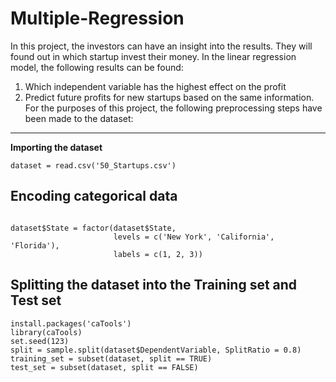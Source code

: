 # Multiple-Regression
In this project, the investors can have an insight into the results. They will found out in which startup invest their money.
In the linear regression model, the following results can be found:
1. Which independent variable has the highest effect on the profit
2. Predict future profits for new startups based on the same information.
For the purposes of this project, the following preprocessing steps have been made to the dataset: 

---

**Importing the dataset**

`dataset = read.csv('50_Startups.csv')`

## Encoding categorical data

```

dataset$State = factor(dataset$State,
                       levels = c('New York', 'California', 'Florida'),
                       labels = c(1, 2, 3))

```

## Splitting the dataset into the Training set and Test set

```
install.packages('caTools') 
library(caTools)
set.seed(123)  
split = sample.split(dataset$DependentVariable, SplitRatio = 0.8)
training_set = subset(dataset, split == TRUE)
test_set = subset(dataset, split == FALSE)

```
